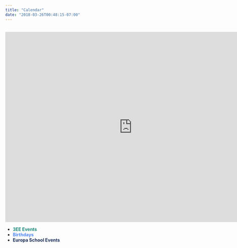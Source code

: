 ```yaml
---
title: "Calendar"
date: "2018-03-26T00:48:15-07:00"
---
```


<br/>

<iframe src="https://calendar.google.com/calendar/b/2/embed?title=Class%203EE%20Calendar&height=600&wkst=1&bgcolor=%23FFFFFF&src=europa.ee.2016%40gmail.com&color=%23528800&src=uuhn0nb244pv3reh1bbs6m4fps%40group.calendar.google.com&color=%234f86f7&src=43hkv2m0lftg1df5g8rfrgs06k4q2obc@import.calendar.google.com&ctz=Europe%2FLondon&color=%23182C57" style="border-width:0" width="800" height="600" frameborder="0" scrolling="no"></iframe>

<br/>

* <span style="color:#1B887A">**3EE Events**<span>
* <span style="color:#4f86f7">**Birthdays**</span>
* <span style="color:#182C57">**Europa School Events**</span>

